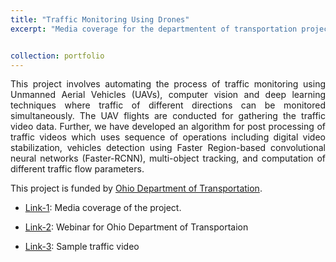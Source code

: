 ```yaml
---
title: "Traffic Monitoring Using Drones"
excerpt: "Media coverage for the departmentent of transportation project, please [click here](https://www.youtube.com/watch?v=40ETHT2a8SQ) for more details."


collection: portfolio
---
```


<div style="text-align: justify"> This project involves automating the process of traffic monitoring using Unmanned Aerial Vehicles (UAVs), computer vision and deep learning techniques where traffic of different directions can be monitored simultaneously. The UAV flights are conducted for gathering the traffic video data. Further, we have developed an algorithm for post processing of traffic videos which uses sequence of operations including digital video stabilization, vehicles detection using Faster Region-based convolutional neural networks (Faster-RCNN), multi-object tracking, and computation of different traffic flow parameters. </div> 

This project is funded by [Ohio Department of Transportation](http://www.dot.state.oh.us/pages/home.aspx).  

* [Link-1](https://www.youtube.com/watch?v=40ETHT2a8SQ): Media coverage of the project.

* [Link-2](https://www.youtube.com/watch?v=dRsLlXECK0I&feature=youtu.be): Webinar for Ohio Department of Transportaion

* [Link-3](https://youtu.be/dAOzG028nTM): Sample traffic video 

